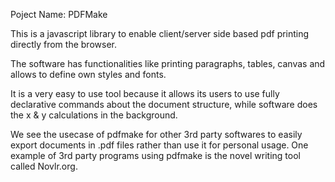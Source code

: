 Poject Name: PDFMake

This is a javascript library to enable client/server side based pdf printing directly from the browser.

The software has functionalities like printing paragraphs, tables, canvas and allows to define own styles and fonts.

It is a very easy to use tool because it allows its users to use fully declarative commands about the document structure, while software does the x & y calculations in the background.

We see the usecase of pdfmake for other 3rd party softwares to easily export documents in .pdf files rather than use it for personal usage. One example of 3rd party programs using pdfmake is the novel writing tool called Novlr.org.
